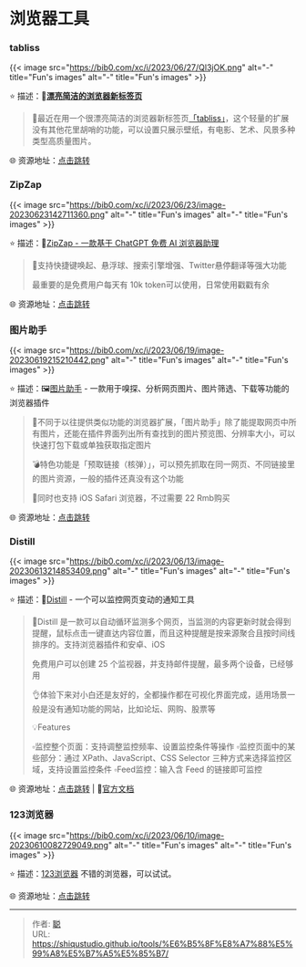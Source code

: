 # 浏览器工具


### tabliss

{{< image src="https://bib0.com/xc/i/2023/06/27/Ql3jOK.png" alt="-"  title="Fun's images" alt="-"  title="Fun's images" >}}    

⭐️  描述：🤖[**漂亮简洁的浏览器新标签页**](https://tabliss.io/)

>📄最近在用一个很漂亮简洁的浏览器新标签页[「tabliss」](https://tabliss.io/)，这个轻量的扩展没有其他花里胡哨的功能，可以设置只展示壁纸，有电影、艺术、风景多种类型高质量图片。
>

🌐 资源地址：[点击跳转](https://tabliss.io/)

### ZipZap

{{< image src="https://bib0.com/xc/i/2023/06/23/image-20230623142711360.png" alt="-"  title="Fun's images" alt="-"  title="Fun's images" >}}    

⭐️  描述：🤖[ZipZap - 一款基于 ChatGPT 免费 AI 浏览器助理](https://www.zipzap.ai/)

>📄支持快捷键唤起、悬浮球、搜索引擎增强、Twitter悬停翻译等强大功能
>
>最重要的是免费用户每天有 10k token可以使用，日常使用戳戳有余

🌐 资源地址：[点击跳转](https://www.zipzap.ai/)

### 图片助手

{{< image src="https://bib0.com/xc/i/2023/06/19/image-20230619215210442.png" alt="-"  title="Fun's images" alt="-"  title="Fun's images" >}}    

⭐️  描述：🖼[图片助手](https://www.pullywood.com/ImageAssistant/) - 一款用于嗅探、分析网页图片、图片筛选、下载等功能的浏览器插件

>📄不同于以往提供类似功能的浏览器扩展，「图片助手」除了能提取网页中所有图片，还能在插件界面列出所有查找到的图片预览图、分辨率大小，可以快速打包下载或单独获取指定图片
>
>💣特色功能是「预取链接（核弹）」，可以预先抓取在同一网页、不同链接里的图片资源，一般的插件还真没有这个功能
>
>🍎同时也支持 iOS Safari 浏览器，不过需要 22 Rmb购买

🌐 资源地址：[点击跳转](https://www.pullywood.com/ImageAssistant/)

### Distill

{{< image src="https://bib0.com/xc/i/2023/06/13/image-20230613214853409.png" alt="-"  title="Fun's images" alt="-"  title="Fun's images" >}}    

⭐️  描述：🔎[Distill](https://distill.io/) - 一个可以监控网页变动的通知工具

>📄Distill 是一款可以自动循环监测多个网页，当监测的内容更新时就会得到提醒，鼠标点击一键直达内容位置，而且这种提醒是按来源聚合且按时间线排序的。支持浏览器插件和安卓、iOS
>
>免费用户可以创建 25 个监视器，并支持邮件提醒，最多两个设备，已经够用
>
>👌体验下来对小白还是友好的，全都操作都在可视化界面完成，适用场景一般是没有通知功能的网站，比如论坛、网购、股票等
>
>💡Features
>
>▫️监控整个页面：支持调整监控频率、设置监控条件等操作
>▫️监控页面中的某些部分：通过 XPath、JavaScript、CSS Selector 三种方式来选择监控区域，支持设置监控条件
>▫️Feed监控：输入含 Feed 的链接即可监控

🌐 资源地址：[点击跳转](https://distill.io/) | 📖[官方文档](https://distill.io/docs/web-monitor/distill-chrome-extension/)

### 123浏览器 

{{< image src="https://bib0.com/xc/i/2023/06/10/image-20230610082729049.png" alt="-"  title="Fun's images" alt="-"  title="Fun's images" >}}    

⭐️  描述：[123浏览器](https://123llq.com/) 不错的浏览器，可以试试。

🌐 资源地址：[点击跳转](https://123llq.com/)


---

> 作者: [聪](/about)  
> URL: https://shiqustudio.github.io/tools/%E6%B5%8F%E8%A7%88%E5%99%A8%E5%B7%A5%E5%85%B7/  

